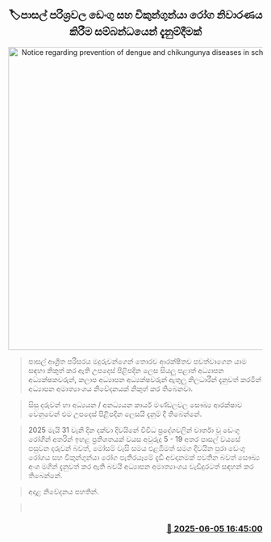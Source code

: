 <p align='center'><b><h2 align='center' title='Notice regarding prevention of dengue and chikungunya diseases in school premises'>🏷පාසල් පරිශ්‍රවල ඩෙංගු සහ චිකුන්ගුන්යා රෝග නිවාරණය කිරීම සම්බන්ධයෙන් දැනුම්දීමක්</h2></b></p>
<p align='center'><img src='https://helakuru.sgp1.cdn.digitaloceanspaces.com/esana/images/lib/dengue.jpg' width='600' alt='Notice regarding prevention of dengue and chikungunya diseases in school premises'></p>

> පාසල් ආශ්‍රිත පරිසරය මදුරුවන්ගෙන් තොරව ආරක්ෂිතව පවත්වාගෙන යාම සඳහා නිකුත් කර ඇති උපදෙස් පිළිපදින ලෙස සියලු පළාත් අධ්‍යාපන අධ්‍යක්ෂකවරුන්, කලාප අධ්‍යාපන අධ්‍යක්ෂවරුන් ඇතුලු නිලධාරීන් දැනුවත් කරමින් අධ්‍යාපන අමාත්‍යාංශය නිවේදනයක් නිකුත් කර තිබෙනවා.

> සිසු දරුවන් හා අධ්‍යයන / අනධ්‍යයන කාර්ය මණ්ඩලවල සෞඛ්‍ය ආරක්ෂාව වෙනුවෙන් එම උපදෙස් පිළිපදින ලෙසයි දැනුම් දී තිබෙන්නේ.

> 2025 මැයි 31 වැනි දින දක්වා දිවයිනේ විවිධ ප්‍රදේශවලින් වාර්තා වූ ඩෙංගු රෝගීන් අතරින් ඉහළ ප්‍රතිශතයක් වයස අවුරුදු 5 - 19 අතර පාසල් වයසේ පසුවන දරුවන් බවත්, මෝසම් වැසි සමය එළඹීමත් සමග දිවයින පුරා ඩෙංගු රෝගය සහ විකුන්ගුන්යා රෝග පැතිරයෑමේ දැඩි අවදානමක් පවතින බවත් සෞඛ්‍ය අංශ මගින් දැනුවත් කර ඇති බවයි අධ්‍යාපන අමාත්‍යාංශය වැඩිදුරටත් සඳහන් කර තිබෙන්නේ.

> අදාළ නිවේදනය පහතින්.

>  



<h3 align='right'><a href='https://www.helakuru.lk/esana/p/110757/'>📅 2025-06-05 16:45:00</a></h3>
